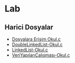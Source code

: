 # Lab


<!--HariciDosyalar-->

## Harici Dosyalar

- [Dosyalara Erişim Okul.c](./Dosyalara%20Eri%C5%9Fim%20Okul.c)
- [DoubleLinkedList-Okul.c](./DoubleLinkedList-Okul.c)
- [LinkedList-Okul.c](./LinkedList-Okul.c)
- [VeriYapılarıÇalışması-Okul.c](./VeriYap%C4%B1lar%C4%B1%C3%87al%C4%B1%C5%9Fmas%C4%B1-Okul.c)


<!--HariciDosyalar-->

